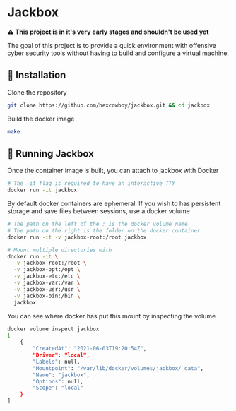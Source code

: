 # Jackbox
**⚠️ This project is in it's very early stages and shouldn't be used yet**

The goal of this project is to provide a quick environment with offensive cyber security tools without having to build and configure a virtual machine.

## 🚀 Installation

Clone the repository
```bash
git clone https://github.com/hexcowboy/jackbox.git && cd jackbox
```

Build the docker image
```bash
make
```

## 🧨 Running Jackbox

Once the container image is built, you can attach to jackbox with Docker
```bash
# The -it flag is required to have an interactive TTY
docker run -it jackbox
```

By default docker containers are ephemeral. If you wish to has persistent storage and save files between sessions, use a docker volume
```bash
# The path on the left of the : is the docker volume name
# The path on the right is the folder on the docker container
docker run -it -v jackbox-root:/root jackbox

# Mount multiple directories with
docker run -it \
  -v jackbox-root:/root \
  -v jackbox-opt:/opt \
  -v jackbox-etc:/etc \
  -v jackbox-var:/var \
  -v jackbox-usr:/usr \
  -v jackbox-bin:/bin \
  jackbox
```

You can see where docker has put this mount by inspecting the
volume
```bash
docker volume inspect jackbox
[
    {
        "CreatedAt": "2021-06-03T19:20:54Z",
        "Driver": "local",
        "Labels": null,
        "Mountpoint": "/var/lib/docker/volumes/jackbox/_data",
        "Name": "jackbox",
        "Options": null,
        "Scope": "local"
    }
]
```
